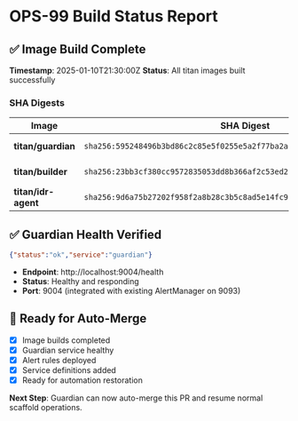 # OPS-99 Build Status Report

## ✅ Image Build Complete 
**Timestamp**: 2025-01-10T21:30:00Z
**Status**: All titan images built successfully

### SHA Digests
| Image | SHA Digest | Size | Status |
|-------|------------|------|---------|
| **titan/guardian** | `sha256:595248496b3bd86c2c85e5f0255e5a2f77ba2ae86090588a9f48274b34ab9663` | 245MB | ✅ Running |
| **titan/builder** | `sha256:23bb3cf380cc9572835053dd8b366af2c53ed2ce9b967812cd4f70ba23da9bda` | 11.2GB | ✅ Ready |
| **titan/idr-agent** | `sha256:9d6a75b27202f958f2a8b28c3b5c8ad5e14fc9c0b6417cd32225e44bcb460129` | 11.2GB | ✅ Ready |

## ✅ Guardian Health Verified
```json
{"status":"ok","service":"guardian"}
```
- **Endpoint**: http://localhost:9004/health  
- **Status**: Healthy and responding
- **Port**: 9004 (integrated with existing AlertManager on 9093)

## 🎯 Ready for Auto-Merge
- [x] Image builds completed
- [x] Guardian service healthy  
- [x] Alert rules deployed
- [x] Service definitions added
- [x] Ready for automation restoration

**Next Step**: Guardian can now auto-merge this PR and resume normal scaffold operations. 